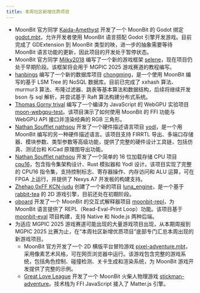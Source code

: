 ```yaml
---
title: 本周社区新增优质项目
---
```


- MoonBit 官方同学 [Kaida-Amethyst](https://github.com/Kaida-Amethyst) 开发了一个 MoonBit 的 Godot 绑定 [godot.mbt](https://github.com/Kaida-Amethyst/godot.mbt)，允许开发者使用 MoonBit 语言搭配 Godot 引擎开发游戏。目前完成了 GDExtension 到 MoonBit 类型的映，进一步的抽象需要等待 MoonBit 语言功能的更新，因此项目的开发处于暂停状态。
- MoonBit 官方同学 [Milky2018](https://github.com/Milky2018) 编写了一个新的游戏框架 [selene](https://github.com/Milky2018/selene)，现在项目仍处于早期阶段。该框架将会用于 MGPIC 2025 游戏赛道的教程编写。
- [hanbings](https://github.com/hanbings) 编写了一个新的数据库项目 [chongming](https://github.com/hanbings/chongming)，是一个使用 MoonBit 编写的基于 LSM Tree 的 NoSQL 数据库。目前已完成了 xxhash 算法、murmur3 算法、布隆过滤器、跳表等基本算法和数据结构，后续将继续开发 bson 与 sql 解析，并尝试基于 Raft 算法构建分布式系统。
- [Thomas Gorny trival](https://github.com/trival) 编写了一个编译为 JavaScript 的 WebGPU 实验项目 [moon-webgpu-test](https://github.com/trival/moon-webgpu-test)。该项目演示了如何使用 MoonBit 的 FFI 功能与WebGPU API 接口并渲染经典的 RGB 三角形。
- [Nathan Soufflet nathsou](https://github.com/nathsou) 开发了一个硬件描述语言项目 [yodl](https://github.com/nathsou/yodl)，是一个用 MoonBit 编写的另一种硬件描述语言。该项目支持 FIRRTL 导出、多端口存储器、模块参数、类型参数等高级功能，提供了完整的硬件设计工具链，包括仿真、测试台和 KiCad 原理图导出功能。
- [Nathan Soufflet nathsou](https://github.com/nathsou) 开发了一个简单的 16 位加载存储 CPU 项目 [cpu16](https://github.com/nathsou/cpu16)，包含指令集架构设计、Rust 模拟器和 Yodl 设计。该项目实现了完整的 CPU16 指令集，支持控制标志、寄存器操作、内存访问和 ALU 运算，可在 FPGA 上运行，并提供了 Nexys A7 开发板的构建支持。
- [Zhehao 0xFF KCN-judu](https://github.com/KCN-judu) 创建了一个新的项目 [luna_engine](https://github.com/KCN-judu/luna_engine)，是一个基于 [rabbit-tea](https://github.com/moonbit-community/rabbit-tea) 的 2D 游戏引擎，目前还处在初期阶段。
- [oboard](https://github.com/oboard) 开发了一个 MoonBit 的交互式解释器项目 [moonbit-repl](https://github.com/oboard/moonbit-repl)，为 MoonBit 语言提供了 REPL（Read-Eval-Print Loop）功能。该项目基于 [moonbit-eval](https://github.com/oboard/moonbit-eval) 项目构建，支持 Native 和 Node.js 两种后端。
- 为适应 MGPIC 2025 游戏赛道可能出现的大量游戏项目出现，从本期周报到 MGPIC 2025 比赛为止，在“本周社区新增优质项目”底部专门汇总本周出现的新游戏项目。
    - MoonBit 官方开发了一个 2D 横版平台冒险游戏 [pixel-adventure.mbt](https://github.com/moonbitlang/pixel-adventure.mbt)，采用像素艺术风格，可在网页浏览器中运行。该游戏包含完整的游戏系统，包括角色控制、碰撞检测、关卡生成和渲染系统，为 MoonBit 游戏开发提供了完整的示例。
    - [Great Love League](https://github.com/Great-Love-League) 开发了一个 MoonBit 火柴人物理游戏 [stickman-adventure](https://github.com/Great-Love-League/stickman-adventure)。技术栈为 FFI JavaScript 接入了 Matter.js 引擎。
